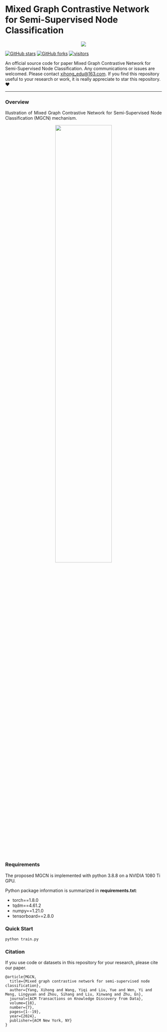 [stars-img]: https://img.shields.io/github/stars/xihongyang1999/MGCN?color=yellow
[stars-url]: https://github.com/xihongyang1999/MGCN/stargazers
[fork-img]: https://img.shields.io/github/forks/xihongyang1999/MGCN?color=lightblue&label=fork
[fork-url]: https://github.com/xihongyang1999/MGCN/network/members
[visitors-img]: https://visitor-badge.glitch.me/badge?page_id=xihongyang.1999.MGCN/
[adgc-url]: https://github.com/xihongyang1999/MGCN

# Mixed Graph Contrastive Network for Semi-Supervised Node Classification

<p align="center">   
    <a href="https://pytorch.org/" alt="PyTorch">
      <img src="https://img.shields.io/badge/PyTorch-%23EE4C2C.svg?e&logo=PyTorch&logoColor=white" /></a>
<p/>



[![GitHub stars][stars-img]][stars-url]
[![GitHub forks][fork-img]][fork-url]
[![visitors][visitors-img]][adgc-url]


An official source code for paper Mixed Graph Contrastive Network for Semi-Supervised Node Classification.  Any communications or issues are welcomed. Please contact xihong_edu@163.com. If you find this repository useful to your research or work, it is really appreciate to star this repository. :heart:

-------------

### Overview

<p align = "justify"> 
 Illustration of Mixed Graph Contrastive Network for Semi-Supervised Node Classification (MGCN) mechanism. 
</p>
<div  align="center">    
    <img src="./assets/overall.png" width=60%/>
</div>








### Requirements

The proposed MGCN is implemented with python 3.8.8 on a NVIDIA 1080 Ti GPU. 

Python package information is summarized in **requirements.txt**:

- torch==1.8.0
- tqdm==4.61.2
- numpy==1.21.0
- tensorboard==2.8.0



### Quick Start

```
python train.py 
```



### Citation

If you use code or datasets in this repository for your research, please cite our paper.

```
@article{MGCN,
  title={Mixed graph contrastive network for semi-supervised node classification},
  author={Yang, Xihong and Wang, Yiqi and Liu, Yue and Wen, Yi and Meng, Lingyuan and Zhou, Sihang and Liu, Xinwang and Zhu, En},
  journal={ACM Transactions on Knowledge Discovery from Data},
  volume={18},
  number={7},
  pages={1--19},
  year={2024},
  publisher={ACM New York, NY}
}

```

